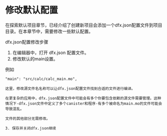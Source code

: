 # 修改默认配置



在探索默认项目章节，已经介绍了创建新项目会添加一个dfx.json配置文件到项目目录。在本章节中，需要修改一些默认配置。

dfx.json配置修改步骤

1. 在编辑器中，打开 dfx.json 配置文件。
2. 修改默认的main设置。

例如

```text
"main": "src/calc/calc_main.mo",
```

    这里，修改源文件名名称可以让dfx.json配置文件找到合适的文件进行编译。

    在更复杂的应用中，dfx.json配置文件中可能会有多个你要包含依赖的源文件需要管理。这种情况下-dfx.json文件中定义了多个canister和程序-有多个被命名为main.mo的文件可能会导致混乱。

    文件的其他部分无需修改。

    3. 保存并关闭dfx.json继续

